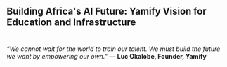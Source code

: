 ## Building Africa's AI Future: Yamify Vision for Education and Infrastructure 
#

*“We cannot wait for the world to train our talent. We must build the future we want by empowering our own.”* — **Luc Okalobe, Founder, Yamify**
#